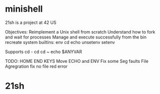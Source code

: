 # minishell

21sh is a project at 42 US

Objectives:
  Reimplement a Unix shell from scratch
  Understand how to fork and wait for processes
  Manage and execute successfully from the bin
  recreate system builtins:
    env
    cd
    echo
    unsetenv
    setenv

Supports
   cd -
   cd
   cd ~
   echo $ANYVAR

TODO: 	HOME END KEYS
		Move ECHO and ENV
		Fix some Seg faults
		File Agregration
		fix no file red error
# 21sh
